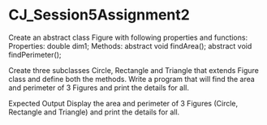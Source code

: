 # CJ_Session5Assignment2

Create an abstract class Figure with following properties and functions:
Properties:
double dim1;
Methods: abstract void findArea(); abstract void findPerimeter();

Create three subclasses Circle, Rectangle and Triangle that extends Figure class and define both the methods. 
Write a program that will find the area and perimeter of 3 Figures and print the details for all.


Expected Output
Display the area and perimeter of 3 Figures (Circle, Rectangle and Triangle) and print the details for all.
